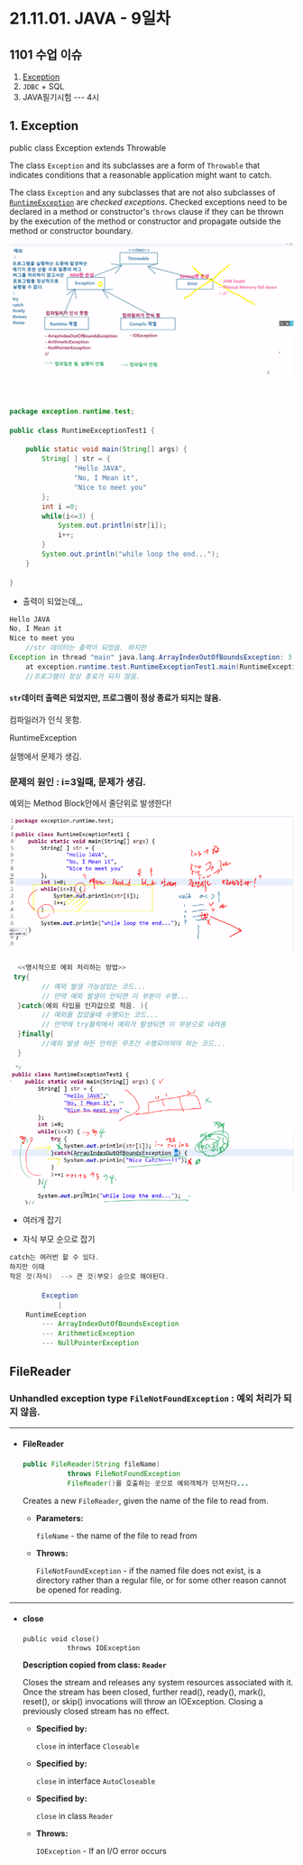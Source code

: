 # 21.11.01. JAVA - 9일차

## 1101 수업 이슈

1. [Exception](##1.-Exception)
2. `JDBC` + SQL
3. JAVA필기시험 --- 4시

## 1. Exception

public class Exception
extends Throwable


The class `Exception` and its subclasses are a form of `Throwable` that indicates conditions that a reasonable application might want to catch.

The class `Exception` and any subclasses that are not also subclasses of [`RuntimeException`](https://docs.oracle.com/javase/8/docs/api/java/lang/RuntimeException.html) are *checked exceptions*. Checked exceptions need to be declared in a method or constructor's `throws` clause if they can be thrown by the execution of the method or constructor and propagate outside the method or constructor boundary.

![](./image/1101-01.png)

```java
package exception.runtime.test;

public class RuntimeExceptionTest1 {

	public static void main(String[] args) {
		String[ ] str = {
				"Hello JAVA",
				"No, I Mean it",
				"Nice to meet you"
		};
		int i =0;
		while(i<=3) {
			System.out.println(str[i]);
			i++;
		}
		System.out.println("while loop the end...");
	}

}
```

* 출력이 되었는데,,,

```java
Hello JAVA
No, I Mean it
Nice to meet you
    //str 데이터는 출력이 되었음. 하지만
Exception in thread "main" java.lang.ArrayIndexOutOfBoundsException: 3
	at exception.runtime.test.RuntimeExceptionTest1.main(RuntimeExceptionTest1.java:13)
    //프로그램이 정상 종료가 되지 않음.

```

#### `str`데이터 출력은 되었지만, 프로그램이 정상 종료가 되지는 않음.

컴파일러가 인식 못함.

RuntimeException

실행에서 문제가 생김.



### 문제의 원인 : i=3일때, 문제가 생김.

예외는 Method Block안에서 줄단위로 발생한다!

![](./image/1101-02.png)

```java
  <<명시적으로 예외 처리하는 방법>>
 try{
  		// 예외 발생 가능성있는 코드...
  		// 만약 예외 발생이 안되면 이 부분이 수행...
  }catch(예외 타입을 인자값으로 적음. ){
  		// 예외를 잡았을때 수행되는 코드...
  		// 만약에 try블락에서 예외가 발생되면 이 부분으로 내려옴
  }finally{
  		//예외 발생 하든 안하든 무조건 수행되어져야 하는 코드...
  }
```

![](./image/1101-03.png)

* 여러개 잡기

* 자식 부모 순으로 잡기

```java
catch는 여러번 할 수 있다.
하지만 이때
작은 것(자식)  --> 큰 것(부모) 순으로 해야된다.

 		Exception
 			|
 	RuntimeEception
    	--- ArrayIndexOutOfBoundsException
       	--- ArithmeticException
     	--- NullPointerException
```

## FileReader

### Unhandled exception type `FileNotFoundException` : 예외 처리가 되지 않음.

------

- #### FileReader

  ```java
  public FileReader(String fileName)
             throws FileNotFoundException
             FileReader()를 호출하는 곳으로 예외객체가 던져진다...
  ```

  Creates a new `FileReader`, given the name of the file to read from.

  - **Parameters:**

    `fileName` - the name of the file to read from

  - **Throws:**

    `FileNotFoundException` - if the named file does not exist, is a directory rather than a regular file, or for some other reason cannot be opened for reading.

------

- #### close

  ```
  public void close()
             throws IOException
  ```

  **Description copied from class: `Reader`**

  Closes the stream and releases any system resources associated with it. Once the stream has been closed, further read(), ready(), mark(), reset(), or skip() invocations will throw an IOException. Closing a previously closed stream has no effect.

  - **Specified by:**

    `close` in interface `Closeable`

  - **Specified by:**

    `close` in interface `AutoCloseable`

  - **Specified by:**

    `close` in class `Reader`

  - **Throws:**

    `IOException` - If an I/O error occurs
